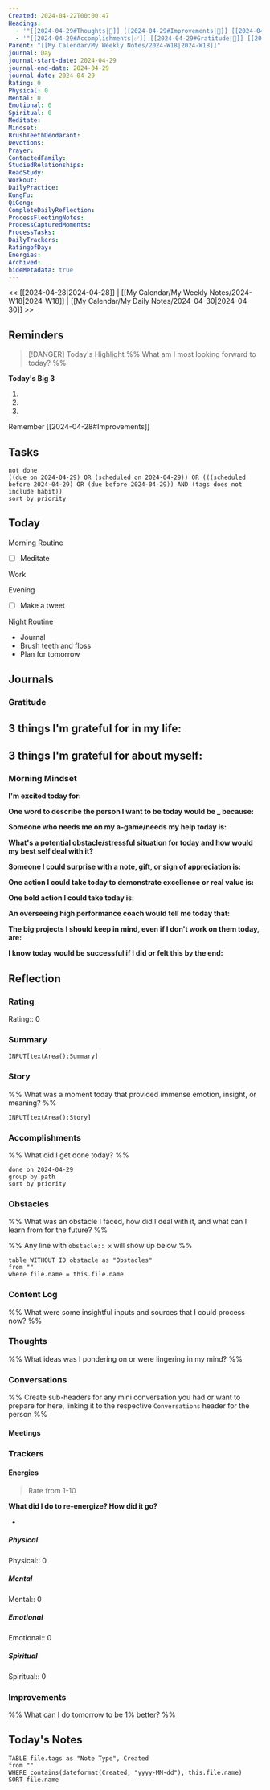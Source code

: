 ```yaml
---
Created: 2024-04-22T00:00:47
Headings:
  - '"[[2024-04-29#Thoughts|💭]] [[2024-04-29#Improvements|💪]] [[2024-04-29#Obstacles|🚧]]": '
  - '"[[2024-04-29#Accomplishments|✅]] [[2024-04-29#Gratitude|🙏]] [[2024-04-29#Content Log|📚]]": '
Parent: "[[My Calendar/My Weekly Notes/2024-W18|2024-W18]]"
journal: Day
journal-start-date: 2024-04-29
journal-end-date: 2024-04-29
journal-date: 2024-04-29
Rating: 0
Physical: 0
Mental: 0
Emotional: 0
Spiritual: 0
Meditate: 
Mindset: 
BrushTeethDeodarant: 
Devotions: 
Prayer: 
ContactedFamily: 
StudiedRelationships: 
ReadStudy: 
Workout: 
DailyPractice: 
KungFu: 
QiGong: 
CompleteDailyReflection: 
ProcessFleetingNotes: 
ProcessCapturedMoments: 
ProcessTasks: 
DailyTrackers: 
RatingofDay: 
Energies: 
Archived: 
hideMetadata: true
---
```


<< [[2024-04-28|2024-04-28]] | [[My Calendar/My Weekly Notes/2024-W18|2024-W18]] | [[My Calendar/My Daily Notes/2024-04-30|2024-04-30]] >>

## Reminders

> [!DANGER] Today's Highlight
> %% What am I most looking forward to today? %%

**Today's Big 3**

1. 
2. 
3. 

Remember [[2024-04-28#Improvements]]

## Tasks

```tasks
not done
((due on 2024-04-29) OR (scheduled on 2024-04-29)) OR (((scheduled before 2024-04-29) OR (due before 2024-04-29)) AND (tags does not include habit))
sort by priority
```

## Today

Morning Routine
- [ ] Meditate

Work

Evening
- [ ] Make a tweet

Night Routine
- Journal
- Brush teeth and floss
- Plan for tomorrow

## Journals

### Gratitude

**3 things I'm grateful for in my life:**
- 

**3 things I'm grateful for about myself:**
- 

### Morning Mindset

**I'm excited today for:**

**One word to describe the person I want to be today would be \_ because:**

**Someone who needs me on my a-game/needs my help today is:**

**What's a potential obstacle/stressful situation for today and how would my best self deal with it?**

**Someone I could surprise with a note, gift, or sign of appreciation is:**

**One action I could take today to demonstrate excellence or real value is:**

**One bold action I could take today is:**

**An overseeing high performance coach would tell me today that:**

**The big projects I should keep in mind, even if I don't work on them today, are:**

**I know today would be successful if I did or felt this by the end:**

## Reflection

### Rating

Rating:: 0

### Summary

`INPUT[textArea():Summary]`
### Story

%% What was a moment today that provided immense emotion, insight, or meaning? %%

`INPUT[textArea():Story]`

### Accomplishments

%% What did I get done today? %%

```tasks
done on 2024-04-29
group by path
sort by priority
```

### Obstacles
%% What was an obstacle I faced, how did I deal with it, and what can I learn from for the future? %%

%% Any line with `obstacle:: x` will show up below %%
```dataview
table WITHOUT ID obstacle as "Obstacles"
from ""
where file.name = this.file.name
```
### Content Log
%% What were some insightful inputs and sources that I could process now? %%

<!-- Deprecated query: #input or #inputCollection tag being removed. Replace with field:: type = "input" or "inputCollection"
```dataview
table Status, Links, Source
FROM  #input AND !"Hidden"
WHERE contains(dateformat(Created, "yyyy-MM-dd"), this.file.name)
SORT Created desc
``` -->
### Thoughts

%% What ideas was I pondering on or were lingering in my mind? %%
### Conversations
%% Create sub-headers for any mini conversation you had or want to prepare for here, linking it to the respective `Conversations` header for the person %%
#### Meetings

<!-- Deprecated query: #meeting tag being removed. Replace with field:: type = "meeting"
```dataview
TABLE Attendees, Summary
FROM #meeting AND !"Hidden"
WHERE contains(file.frontmatter.meetingDate, this.file.name)
SORT Created asc
``` -->

### Trackers

#### Energies

> Rate from 1-10

**What did I do to re-energize? How did it go?**

- 

##### Physical

Physical:: 0

##### Mental

Mental:: 0

##### Emotional

Emotional:: 0

##### Spiritual

Spiritual:: 0

### Improvements
%% What can I do tomorrow to be 1% better? %%

## Today's Notes

```dataview
TABLE file.tags as "Note Type", Created
from ""
WHERE contains(dateformat(Created, "yyyy-MM-dd"), this.file.name)
SORT file.name
```
